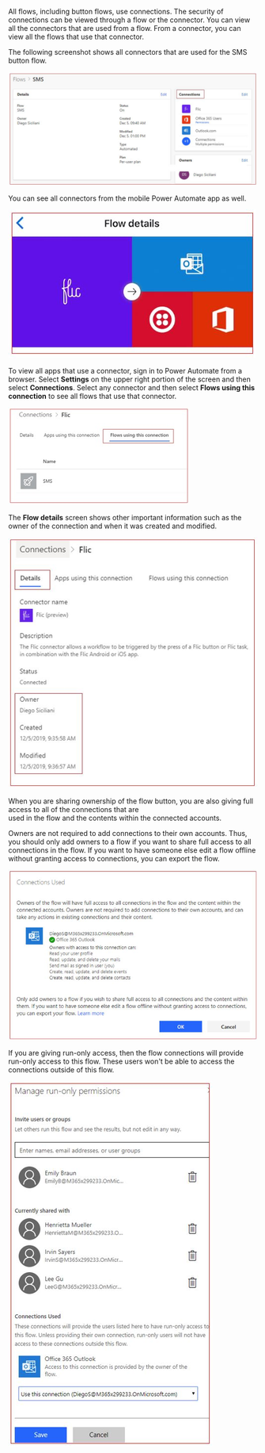 All flows, including button flows, use connections. The security of
connections can be viewed through a flow or the connector. You can view all 
the connectors that are used from a flow. From a connector, you can view all
the flows that use that connector.

The following screenshot shows all connectors that are used for the SMS button flow.

![connections used](../media/conections-used.jpg)

You can see all connectors from the mobile Power Automate app as well.

![mobile flow connectors](../media/mobile-flow-connectors.jpg)

To view all apps that use a connector, sign in to Power Automate from a
browser. Select **Settings** on the upper right portion of the
screen and then select **Connections**. Select any connector and then
select **Flows using this connection** to see all flows that use that connector.

![](../media/flows-using-connection.jpg)

The **Flow details** screen shows other important information such as the owner of
the connection and when it was created and modified.

![flow connection details](../media/flow-connection-details.jpg)

When you are sharing ownership of the
flow button, you are also giving full access to all of the connections that are  
used in the flow and the contents within the connected accounts. 

Owners are not required to add connections to their own accounts. Thus,
you should only add owners to a flow if you want to share full access 
to all connections in the flow. If you want to have someone else 
edit a flow offline without granting access to connections, you can 
export the flow.

![sharing connections coownership](../media/sharing-connections-coownership.jpg)

If you are giving run-only access, then the flow connections will
provide run-only access to this flow. These users won't be able to
access the connections outside of this flow.

![run only connections permissions](../media/run-only-connections-permissions.jpg)

